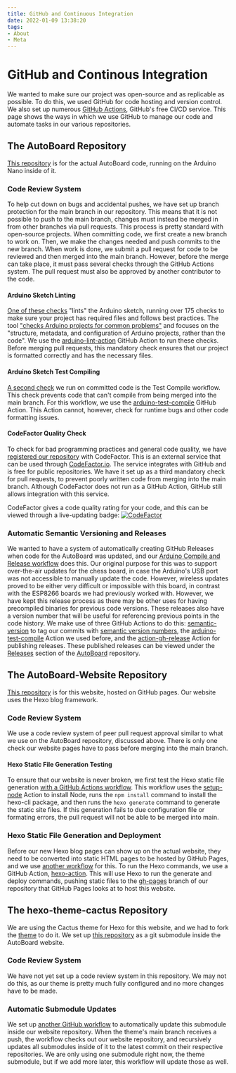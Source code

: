 ```yaml
---
title: GitHub and Continuous Integration
date: 2022-01-09 13:38:20
tags:
- About
- Meta
---
```

# GitHub and Continous Integration

We wanted to make sure our project was open-source and as replicable as possible. To do this, we used GitHub for code hosting and version control. We also set up numerous [GitHub Actions](https://github.com/features/actions), GitHub's free CI/CD service. This page shows the ways in which we use GitHub to manage our code and automate tasks in our various repositories.

## The AutoBoard Repository
[This repository](https://github.com/MRegirouard/AutoBoard) is for the actual AutoBoard code, running on the Arduino Nano inside of it.

### Code Review System
To help cut down on bugs and accidental pushes, we have set up branch protection for the main branch in our repository. This means that it is not possible to push to the main branch, changes must instead be merged in from other branches via pull requests. This process is pretty standard with open-source projects. When committing code, we first create a new branch to work on. Then, we make the changes needed and push commits to the new branch. When work is done, we submit a pull request for code to be reviewed and then merged into the main branch. However, before the merge can take place, it must pass several checks through the GitHub Actions system. The pull request must also be approved by another contributor to the code.

#### Arduino Sketch Linting
[One of these checks](https://github.com/MRegirouard/AutoBoard/blob/main/.github/workflows/arduino-checks.yml) "lints" the Arduino sketch, running over 175 checks to make sure your project has required files and follows best practices. The tool ["checks Arduino projects for common problems"](https://blog.arduino.cc/2021/01/13/detect-problems-with-your-arduino-projects) and focuses on the "structure, metadata, and configuration of Arduino projects, rather than the code". We use the [arduino-lint-action](https://github.com/arduino/arduino-lint-action) GitHub Action to run these checks. Before merging pull requests, this mandatory check ensures that our project is formatted correctly and has the necessary files.

#### Arduino Sketch Test Compiling
[A second check](https://github.com/MRegirouard/AutoBoard/blob/main/.github/workflows/arduino-test-compile.yml) we run on committed code is the Test Compile workflow. This check prevents code that can't compile from being merged into the main branch. For this workflow, we use the [arduino-test-compile](https://github.com/ArminJo/arduino-test-compile) GitHub Action. This Action cannot, however, check for runtime bugs and other code formatting issues.

#### CodeFactor Quality Check
To check for bad programming practices and general code quality, we have [registered our repository](https://www.codefactor.io/repository/github/mregirouard/autoboard) with CodeFactor. This is an external service that can be used through [CodeFactor.io](https://www.codefactor.io/). The service integrates with GitHub and is free for public repositories. We have it set up as a third mandatory check for pull requests, to prevent poorly written code from merging into the main branch. Although CodeFactor does not run as a GitHub Action, GitHub still allows integration with this service.

CodeFactor gives a code quality rating for your code, and this can be viewed through a live-updating badge:
[![CodeFactor](https://www.codefactor.io/repository/github/mregirouard/autoboard/badge)](https://www.codefactor.io/repository/github/mregirouard/autoboard)

### Automatic Semantic Versioning and Releases
We wanted to have a system of automatically creating GitHub Releases when code for the AutoBoard was updated, and our [Arduino Compile and Release workflow](https://github.com/MRegirouard/AutoBoard/blob/main/.github/workflows/create-release.yml) does this. Our original purpose for this was to support over-the-air updates for the chess board, in case the Arduino's USB port was not accessible to manually update the code. However, wireless updates proved to be either very difficult or impossible with this board, in contrast with the ESP8266 boards we had previously worked with. However, we have kept this release process as there may be other uses for having precompiled binaries for previous code versions. These releases also have a version number that will be useful for referencing previous points in the code history. We make use of three GitHub Actions to do this: [semantic-version](https://github.com/PaulHatch/semantic-version) to tag our commits with [semantic version numbers](https://semver.org/), the [arduino-test-compile](https://github.com/ArminJo/arduino-test-compile) Action we used before, and the [action-gh-release](https://github.com/softprops/action-gh-release) Action for publishing releases. These published releases can be viewed under the [Releases](https://github.com/MRegirouard/AutoBoard/releases) section of the [AutoBoard](https://github.com/MRegirouard/AutoBoard) repository.

## The AutoBoard-Website Repository
[This repository](https://github.com/MRegirouard/AutoBoard-Website) is for this website, hosted on GitHub pages. Our website uses the Hexo blog framework.

### Code Review System
We use a code review system of peer pull request approval similar to what we use on the AutoBoard repository, discussed above. There is only one check our website pages have to pass before merging into the main branch.

#### Hexo Static File Generation Testing
To ensure that our website is never broken, we first test the Hexo static file generation [with a GitHub Actions workflow](https://github.com/MRegirouard/AutoBoard-Website/blob/main/.github/workflows/test-generate.yml). This workflow uses the [setup-node](https://github.com/actions/setup-node) Action to install Node, runs the `npm install` command to install the hexo-cli package, and then runs the `hexo generate` command to generate the static site files. If this generation fails to due configuration file or formating errors, the pull request will not be able to be merged into main.

### Hexo Static File Generation and Deployment
Before our new Hexo blog pages can show up on the actual website, they need to be converted into static HTML pages to be hosted by GitHub Pages, and we use [another workflow](https://github.com/MRegirouard/AutoBoard-Website/blob/main/.github/workflows/deploy.yml) for this. To run the Hexo commands, we use a GitHub Action, [hexo-action](https://github.com/sma11black/hexo-action). This will use Hexo to run the generate and deploy commands, pushing static files to the [gh-pages](https://github.com/MRegirouard/AutoBoard-Website/tree/gh-pages) branch of our repository that GitHub Pages looks at to host this website.

## The hexo-theme-cactus Repository
We are using the Cactus theme for Hexo for this website, and we had to fork the [theme](https://github.com/probberechts/hexo-theme-cactus) to do it. We set up [this repository](https://github.com/MRegirouard/hexo-theme-cactus) as a git submodule inside the AutoBoard website.

### Code Review System
We have not yet set up a code review system in this repository. We may not do this, as our theme is pretty much fully configured and no more changes have to be made.

### Automatic Submodule Updates
We set up [another GitHub workflow](https://github.com/MRegirouard/hexo-theme-cactus/blob/main/.github/workflows/push-updates.yml) to automatically update this submodule inside our website repository. When the theme's main branch receives a push, the workflow checks out our website repository, and recursively updates all submodules inside of it to the latest commit on their respective repositories. We are only using one submodule right now, the theme submodule, but if we add more later, this workflow will update those as well.
